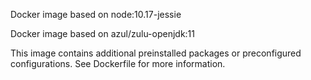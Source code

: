 Docker image based on node:10.17-jessie

Docker image based on azul/zulu-openjdk:11

This image contains additional preinstalled packages or preconfigured configurations. See Dockerfile for more information.